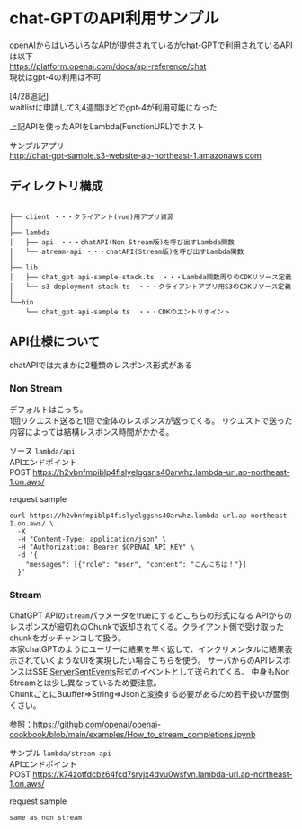 # chat-GPTのAPI利用サンプル

openAIからはいろいろなAPIが提供されているがchat-GPTで利用されているAPIは以下  
https://platform.openai.com/docs/api-reference/chat  
現状はgpt-4の利用は不可  

[4/28追記]  
  waitlistに申請して3,4週間ほどでgpt-4が利用可能になった

上記APIを使ったAPIをLambda(FunctionURL)でホスト  

サンプルアプリ  
http://chat-gpt-sample.s3-website-ap-northeast-1.amazonaws.com 

## ディレクトリ構成
```

├── client ・・・クライアント(vue)用アプリ資源  
│  
├── lambda   
│   ├── api　・・・chatAPI(Non Stream版)を呼び出すLambda関数  
│   └── atream-api ・・・chatAPI(Stream版)を呼び出すLambda関数  
│  
├── lib  
│   ├── chat_gpt-api-sample-stack.ts  ・・・Lambda関数周りのCDKリソース定義
│   └── s3-deployment-stack.ts  ・・・クライアントアプリ用S3のCDKリソース定義
│  
└──bin  
    └── chat_gpt-api-sample.ts  ・・・CDKのエントリポイント  

```

## API仕様について

chatAPIでは大まかに2種類のレスポンス形式がある

###  Non Stream

デフォルトはこっち。  
1回リクエスト送ると1回で全体のレスポンスが返ってくる。
リクエストで送った内容によっては結構レスポンス時間がかかる。

ソース
```lambda/api```  
APIエンドポイント  
POST https://h2vbnfmpiblp4fislyelggsns40arwhz.lambda-url.ap-northeast-1.on.aws/

request sample
```
curl https://h2vbnfmpiblp4fislyelggsns40arwhz.lambda-url.ap-northeast-1.on.aws/ \
  -X
  -H "Content-Type: application/json" \
  -H "Authorization: Bearer $OPENAI_API_KEY" \
  -d '{
    "messages": [{"role": "user", "content": "こんにちは！"}]
  }'
```

### Stream

ChatGPT APIの```stream```パラメータをtrueにするとこちらの形式になる
APIからのレスポンスが細切れのChunkで返却されてくる。クライアント側で受け取ったchunkをガッチャンコして扱う。  
本家chatGPTのようにユーザーに結果を早く返して、インクリメンタルに結果表示されていくようなUIを実現したい場合こちらを使う。
サーバからのAPIレスポンスはSSE [ServerSentEvents](https://developer.mozilla.org/en-US/docs/Web/API/Server-sent_events)形式のイベントとして送られてくる。
中身もNon Streamとは少し異なっているため要注意。  
ChunkごとにBuuffer⇒String⇒Jsonと変換する必要があるため若干扱いが面倒くさい。
  
参照：https://github.com/openai/openai-cookbook/blob/main/examples/How_to_stream_completions.ipynb

サンプル
```lambda/stream-api```  
APIエンドポイント  
POST https://k74zotfdcbz64fcd7srvjx4dvu0wsfvn.lambda-url.ap-northeast-1.on.aws/

request sample
```
same as non stream
```

